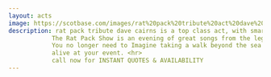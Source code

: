 ```yaml
---
layout: acts
image: https://scotbase.com/images/rat%20pack%20tribute%20act%20dave%20cairns.jpg?crc=271235811
description: rat pack tribute dave cairns is a top class act, with smart suits and warm stage presence. Dave impresses as he exudes the hip 'n cool of the Vegas rat pack. Wearing immaculate dress suits, reflecting the bygone era of fifties Vegas, this show is a big hit with audiences the country over.  <hr>
            The Rat Pack Show is an evening of great songs from the legends of Swing. Dave delivers a classy, cool  performance with immaculate precision that  guarantees a fabulous evening of entertainment.  <hr>
            You no longer need to Imagine taking a walk beyond the sea where you might  find Mac the Knife in the bar with Leroy Brown throwing tips at Mr Bojangles, because for one night only Dave will bring these guys
            alive at your event. <hr>
            call now for INSTANT QUOTES & AVAILABILITY
---
```

